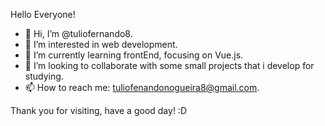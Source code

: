 Hello Everyone! 

- 👋 Hi, I’m @tuliofernando8.
- 👀 I’m interested in web development.
- 🌱 I’m currently learning frontEnd, focusing on Vue.js.
- 💞️ I’m looking to collaborate with some small projects that i develop for studying.
- 📫 How to reach me: tuliofenandonogueira8@gmail.com.

Thank you for visiting, have a good day! :D

<!---
tuliofernando8/tuliofernando8 is a ✨ special ✨ repository because its `README.md` (this file) appears on your GitHub profile.
You can click the Preview link to take a look at your changes.
--->
